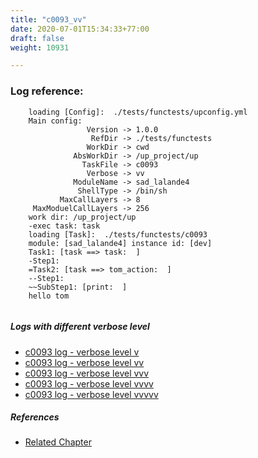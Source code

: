 ```yaml
---
title: "c0093_vv"
date: 2020-07-01T15:34:33+77:00
draft: false
weight: 10931

---
```


### Log reference: <no value>

```
    loading [Config]:  ./tests/functests/upconfig.yml
    Main config:
                 Version -> 1.0.0
                  RefDir -> ./tests/functests
                 WorkDir -> cwd
              AbsWorkDir -> /up_project/up
                TaskFile -> c0093
                 Verbose -> vv
              ModuleName -> sad_lalande4
               ShellType -> /bin/sh
           MaxCallLayers -> 8
     MaxModuelCallLayers -> 256
    work dir: /up_project/up
    -exec task: task
    loading [Task]:  ./tests/functests/c0093
    module: [sad_lalande4] instance id: [dev]
    Task1: [task ==> task:  ]
    -Step1:
    =Task2: [task ==> tom_action:  ]
    --Step1:
    ~~SubStep1: [print:  ]
    hello tom
    
```

##### Logs with different verbose level
* [c0093 log - verbose level v](../../logs/c0093_v)
* [c0093 log - verbose level vv](../../logs/c0093_vv)
* [c0093 log - verbose level vvv](../../logs/c0093_vvv)
* [c0093 log - verbose level vvvv](../../logs/c0093_vvvv)
* [c0093 log - verbose level vvvvv](../../logs/c0093_vvvvv)

##### References
* [Related Chapter](../../flow-controll/c0093)
